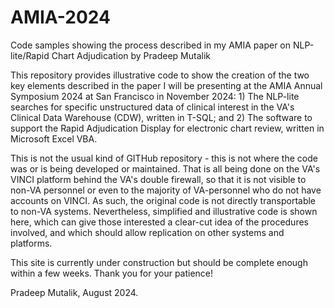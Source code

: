 # AMIA-2024
Code samples showing the process described in my AMIA paper on NLP-lite/Rapid Chart Adjudication
by Pradeep Mutalik

This repository provides illustrative code to show the creation of the two key elements described in the paper I will be presenting at the AMIA Annual Symposium 2024 at San Francisco in November 2024: 1) The NLP-lite searches for specific unstructured data of clinical interest in the VA's Clinical Data Warehouse (CDW), written in T-SQL; and 2) The software to support the Rapid Adjudication Display for electronic chart review, written in Microsoft Excel VBA.

This is not the usual kind of GITHub repository - this is not where the code was or is being developed or maintained.  That is all being done on the VA's VINCI platform behind the VA's double firewall, so that it is not visible to non-VA personnel or even to the majority of VA-personnel who do not have accounts on VINCI. As such, the original code is not directly transportable to non-VA systems. Nevertheless, simplified and illustrative code is shown here, which can give those interested a clear-cut idea of the procedures involved, and which should allow replication on other systems and platforms.

This site is currently under construction but should be complete enough within a few weeks. Thank you for your patience!

Pradeep Mutalik, August 2024.
